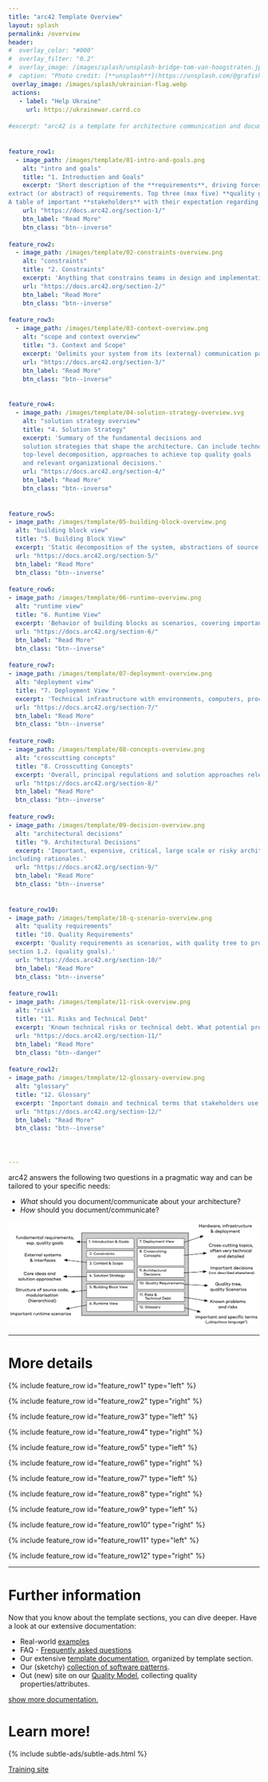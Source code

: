 ```yaml
---
title: "arc42 Template Overview"
layout: splash
permalink: /overview
header:
#  overlay_color: "#000"
#  overlay_filter: "0.2"
#  overlay_image: /images/splash/unsplash-bridge-tom-van-hoogstraten.jpg
#  caption: "Photo credit: [**unsplash**](https://unsplash.com/@grafish/)"
 overlay_image: /images/splash/ukrainian-flag.webp
 actions: 
   - label: "Help Ukraine"  
     url: https://ukrainewar.carrd.co

#excerpt: "arc42 is a template for architecture communication and documentation."


feature_row1:
  - image_path: /images/template/01-intro-and-goals.png
    alt: "intro and goals"
    title: "1. Introduction and Goals"
    excerpt: 'Short description of the **requirements**, driving forces,
extract (or abstract) of requirements. Top three (max five) **quality goals** for the architecture which have highest priority for the major stakeholders.
A table of important **stakeholders** with their expectation regarding architecture.'
    url: "https://docs.arc42.org/section-1/"
    btn_label: "Read More"
    btn_class: "btn--inverse"

feature_row2:
  - image_path: /images/template/02-constraints-overview.png
    alt: "constraints"
    title: "2. Constraints"
    excerpt: 'Anything that constrains teams in design and implementation decisions or decision about related processes. Can sometimes go beyond individual systems and are valid for whole organizations and companies.'
    url: "https://docs.arc42.org/section-2/"
    btn_label: "Read More"
    btn_class: "btn--inverse"    

feature_row3:
  - image_path: /images/template/03-context-overview.png
    alt: "scope and context overview"
    title: "3. Context and Scope"
    excerpt: 'Delimits your system from its (external) communication partners (neighboring systems and users). Specifies the external interfaces. Shown from a business/domain perspective (always) or a technical perspective (optional)'
    url: "https://docs.arc42.org/section-3/"
    btn_label: "Read More"
    btn_class: "btn--inverse"    


feature_row4:
  - image_path: /images/template/04-solution-strategy-overview.svg
    alt: "solution strategy overview"
    title: "4. Solution Strategy"
    excerpt: 'Summary of the fundamental decisions and
    solution strategies that shape the architecture. Can include technology,
    top-level decomposition, approaches to achieve top quality goals
    and relevant organizational decisions.'
    url: "https://docs.arc42.org/section-4/"
    btn_label: "Read More"
    btn_class: "btn--inverse"    


feature_row5:
- image_path: /images/template/05-building-block-overview.png
  alt: "building block view"
  title: "5. Building Block View"
  excerpt: 'Static decomposition of the system, abstractions of source-code, shown as hierarchy of white boxes (containing black boxes), up to the appropriate level of detail.'
  url: "https://docs.arc42.org/section-5/"
  btn_label: "Read More"
  btn_class: "btn--inverse"    

feature_row6:
- image_path: /images/template/06-runtime-overview.png
  alt: "runtime view"
  title: "6. Runtime View"
  excerpt: 'Behavior of building blocks as scenarios, covering important use cases or features, interactions at critical external interfaces, operation and administration plus error and exception behavior.'
  url: "https://docs.arc42.org/section-6/"
  btn_label: "Read More"
  btn_class: "btn--inverse"    

feature_row7:
- image_path: /images/template/07-deployment-overview.png
  alt: "deployment view"
  title: "7. Deployment View "
  excerpt: 'Technical infrastructure with environments, computers, processors, topologies. Mapping of (software) building blocks to infrastructure elements.'
  url: "https://docs.arc42.org/section-7/"
  btn_label: "Read More"
  btn_class: "btn--inverse"    

feature_row8:
- image_path: /images/template/08-concepts-overview.png
  alt: "crosscutting concepts"
  title: "8. Crosscutting Concepts"
  excerpt: 'Overall, principal regulations and solution approaches relevant in multiple parts (→ cross-cutting) of the system. Concepts are often related to **multiple building blocks**. Include different topics like domain models,  architecture patterns and -styles, rules for using specific technology and implementation rules.'
  url: "https://docs.arc42.org/section-8/"
  btn_label: "Read More"
  btn_class: "btn--inverse"    

feature_row9:
- image_path: /images/template/09-decision-overview.png
  alt: "architectural decisions"
  title: "9. Architectural Decisions"
  excerpt: 'Important, expensive, critical, large scale or risky architecture decisions
including rationales.'
  url: "https://docs.arc42.org/section-9/"
  btn_label: "Read More"
  btn_class: "btn--inverse"    


feature_row10:
- image_path: /images/template/10-q-scenario-overview.png
  alt: "quality requirements"
  title: "10. Quality Requirements"
  excerpt: 'Quality requirements as scenarios, with quality tree to provide high-level overview. The most important quality goals should have been described in
section 1.2. (quality goals).'
  url: "https://docs.arc42.org/section-10/"
  btn_label: "Read More"
  btn_class: "btn--inverse"    

feature_row11:
- image_path: /images/template/11-risk-overview.png
  alt: "risk"
  title: "11. Risks and Technical Debt"
  excerpt: 'Known technical risks or technical debt. What potential problems exist within or around the system? What does the development team feel miserable about?<br><small>Icon from Flaticon.com</small>'
  url: "https://docs.arc42.org/section-11/"
  btn_label: "Read More"
  btn_class: "btn--danger"    

feature_row12:
- image_path: /images/template/12-glossary-overview.png
  alt: "glossary"
  title: "12. Glossary"
  excerpt: 'Important domain and technical terms that stakeholders use when discussing the system. Also: translation reference if you work in a multi-language environment.'
  url: "https://docs.arc42.org/section-12/"
  btn_label: "Read More"
  btn_class: "btn--inverse"    



---
```


arc42 answers the following two questions in a pragmatic way and can be tailored to your specific needs:

* _What_ should you document/communicate about your architecture?
* _How_ should you document/communicate?


![](/images/arc42-overview-V8.png)

<hr>

# More details

{% include feature_row id="feature_row1" type="left" %}

{% include feature_row id="feature_row2" type="right" %}

{% include feature_row id="feature_row3" type="left" %}

{% include feature_row id="feature_row4" type="right" %}

{% include feature_row id="feature_row5" type="left" %}

{% include feature_row id="feature_row6" type="right" %}

{% include feature_row id="feature_row7" type="left" %}

{% include feature_row id="feature_row8" type="right" %}

{% include feature_row id="feature_row9" type="left" %}

{% include feature_row id="feature_row10" type="right" %}

{% include feature_row id="feature_row11" type="left" %}

{% include feature_row id="feature_row12" type="right" %}

<hr>

# Further information

Now that you know about the template sections, you can dive deeper. Have a look at our extensive documentation:

* Real-world [examples](/examples)
* FAQ - [Frequently asked questions](https://faq.arc42.org)
* Our extensive [template documentation](https://docs.arc42.org), organized by template section.
* Our (sketchy) [collection of software patterns](https://patterns.arc42.org).
* Out (new) site on our [Quality Model](https://quality.arc42.org), collecting quality properties/attributes.

<a href="/documentation" class="btn btn--success">show more documentation.</a>


# Learn more!

{% include subtle-ads/subtle-ads.html %}

<a href="https://arc42.de" class="btn btn--success">Training site</a>
